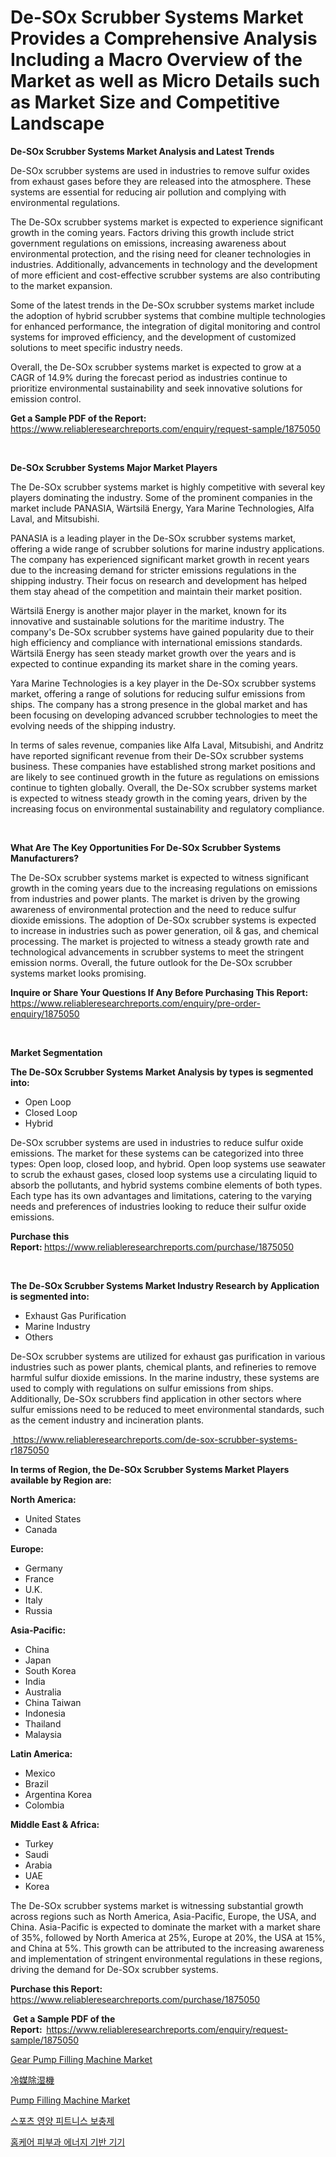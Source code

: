 <p><h1>De-SOx Scrubber Systems Market Provides a Comprehensive Analysis Including a Macro Overview of the Market as well as Micro Details such as Market Size and Competitive Landscape</h1></p><p><strong>De-SOx Scrubber Systems Market Analysis and Latest Trends</strong></p>
<p><p>De-SOx scrubber systems are used in industries to remove sulfur oxides from exhaust gases before they are released into the atmosphere. These systems are essential for reducing air pollution and complying with environmental regulations.</p><p>The De-SOx scrubber systems market is expected to experience significant growth in the coming years. Factors driving this growth include strict government regulations on emissions, increasing awareness about environmental protection, and the rising need for cleaner technologies in industries. Additionally, advancements in technology and the development of more efficient and cost-effective scrubber systems are also contributing to the market expansion.</p><p>Some of the latest trends in the De-SOx scrubber systems market include the adoption of hybrid scrubber systems that combine multiple technologies for enhanced performance, the integration of digital monitoring and control systems for improved efficiency, and the development of customized solutions to meet specific industry needs.</p><p>Overall, the De-SOx scrubber systems market is expected to grow at a CAGR of 14.9% during the forecast period as industries continue to prioritize environmental sustainability and seek innovative solutions for emission control.</p></p>
<p><strong>Get a Sample PDF of the Report:&nbsp;</strong> <a href="https://www.reliableresearchreports.com/enquiry/request-sample/1875050">https://www.reliableresearchreports.com/enquiry/request-sample/1875050</a></p>
<p>&nbsp;</p>
<p><strong>De-SOx Scrubber Systems Major Market Players</strong></p>
<p><p>The De-SOx scrubber systems market is highly competitive with several key players dominating the industry. Some of the prominent companies in the market include PANASIA, Wärtsilä Energy, Yara Marine Technologies, Alfa Laval, and Mitsubishi.</p><p>PANASIA is a leading player in the De-SOx scrubber systems market, offering a wide range of scrubber solutions for marine industry applications. The company has experienced significant market growth in recent years due to the increasing demand for stricter emissions regulations in the shipping industry. Their focus on research and development has helped them stay ahead of the competition and maintain their market position.</p><p>Wärtsilä Energy is another major player in the market, known for its innovative and sustainable solutions for the maritime industry. The company's De-SOx scrubber systems have gained popularity due to their high efficiency and compliance with international emissions standards. Wärtsilä Energy has seen steady market growth over the years and is expected to continue expanding its market share in the coming years.</p><p>Yara Marine Technologies is a key player in the De-SOx scrubber systems market, offering a range of solutions for reducing sulfur emissions from ships. The company has a strong presence in the global market and has been focusing on developing advanced scrubber technologies to meet the evolving needs of the shipping industry.</p><p>In terms of sales revenue, companies like Alfa Laval, Mitsubishi, and Andritz have reported significant revenue from their De-SOx scrubber systems business. These companies have established strong market positions and are likely to see continued growth in the future as regulations on emissions continue to tighten globally. Overall, the De-SOx scrubber systems market is expected to witness steady growth in the coming years, driven by the increasing focus on environmental sustainability and regulatory compliance.</p></p>
<p>&nbsp;</p>
<p><strong>What Are The Key Opportunities For De-SOx Scrubber Systems Manufacturers?</strong></p>
<p><p>The De-SOx scrubber systems market is expected to witness significant growth in the coming years due to the increasing regulations on emissions from industries and power plants. The market is driven by the growing awareness of environmental protection and the need to reduce sulfur dioxide emissions. The adoption of De-SOx scrubber systems is expected to increase in industries such as power generation, oil & gas, and chemical processing. The market is projected to witness a steady growth rate and technological advancements in scrubber systems to meet the stringent emission norms. Overall, the future outlook for the De-SOx scrubber systems market looks promising.</p></p>
<p><strong>Inquire or Share Your Questions If Any Before Purchasing This Report:</strong> <a href="https://www.reliableresearchreports.com/enquiry/pre-order-enquiry/1875050">https://www.reliableresearchreports.com/enquiry/pre-order-enquiry/1875050</a></p>
<p>&nbsp;</p>
<p><strong>Market Segmentation</strong></p>
<p><strong>The De-SOx Scrubber Systems Market Analysis by types is segmented into:</strong></p>
<p><ul><li>Open Loop</li><li>Closed Loop</li><li>Hybrid</li></ul></p>
<p><p>De-SOx scrubber systems are used in industries to reduce sulfur oxide emissions. The market for these systems can be categorized into three types: Open loop, closed loop, and hybrid. Open loop systems use seawater to scrub the exhaust gases, closed loop systems use a circulating liquid to absorb the pollutants, and hybrid systems combine elements of both types. Each type has its own advantages and limitations, catering to the varying needs and preferences of industries looking to reduce their sulfur oxide emissions.</p></p>
<p><strong>Purchase this Report:&nbsp;</strong><a href="https://www.reliableresearchreports.com/purchase/1875050">https://www.reliableresearchreports.com/purchase/1875050</a></p>
<p>&nbsp;</p>
<p><strong>The De-SOx Scrubber Systems Market Industry Research by Application is segmented into:</strong></p>
<p><ul><li>Exhaust Gas Purification</li><li>Marine Industry</li><li>Others</li></ul></p>
<p><p>De-SOx scrubber systems are utilized for exhaust gas purification in various industries such as power plants, chemical plants, and refineries to remove harmful sulfur dioxide emissions. In the marine industry, these systems are used to comply with regulations on sulfur emissions from ships. Additionally, De-SOx scrubbers find application in other sectors where sulfur emissions need to be reduced to meet environmental standards, such as the cement industry and incineration plants.</p></p>
<p><a href="https://www.reliableresearchreports.com/de-sox-scrubber-systems-r1875050">&nbsp;https://www.reliableresearchreports.com/de-sox-scrubber-systems-r1875050</a></p>
<p><strong>In terms of Region, the De-SOx Scrubber Systems Market Players available by Region are:</strong></p>
<p>
    <p> <strong> North America: </strong>
        <ul>
            <li>United States</li>
            <li>Canada</li>
        </ul>
        </p> 
    <p> <strong> Europe: </strong>
        <ul>
            <li>Germany</li>
            <li>France</li>
            <li>U.K.</li>
            <li>Italy</li>
            <li>Russia</li>
        </ul>
        </p> 
    <p> <strong> Asia-Pacific: </strong>
        <ul>
            <li>China</li>
            <li>Japan</li>
            <li>South Korea</li>
            <li>India</li>
            <li>Australia</li>
            <li>China Taiwan</li>
            <li>Indonesia</li>
            <li>Thailand</li>
            <li>Malaysia</li>
        </ul>
        </p> 
    <p> <strong> Latin America: </strong>
        <ul>
            <li>Mexico</li>
            <li>Brazil</li>
            <li>Argentina Korea</li>
            <li>Colombia</li>
        </ul>
        </p> 
    <p> <strong> Middle East & Africa: </strong>
        <ul>
            <li>Turkey</li>
            <li>Saudi</li>
            <li>Arabia</li>
            <li>UAE</li>
            <li>Korea</li>
        </ul>
    </p>
    </p>
<p><p>The De-SOx scrubber systems market is witnessing substantial growth across regions such as North America, Asia-Pacific, Europe, the USA, and China. Asia-Pacific is expected to dominate the market with a market share of 35%, followed by North America at 25%, Europe at 20%, the USA at 15%, and China at 5%. This growth can be attributed to the increasing awareness and implementation of stringent environmental regulations in these regions, driving the demand for De-SOx scrubber systems.</p></p>
<p><strong>Purchase this Report: </strong><a href="https://www.reliableresearchreports.com/purchase/1875050">https://www.reliableresearchreports.com/purchase/1875050</a></p>
<p>&nbsp;<strong>Get a Sample PDF of the Report:&nbsp;&nbsp;</strong><a href="https://www.reliableresearchreports.com/enquiry/request-sample/1875050">https://www.reliableresearchreports.com/enquiry/request-sample/1875050</a></p>
<p><strong></strong></p>
<p><p><a href="https://github.com/khkjaxbn36/Market-Research-Report-List-1/blob/main/gear-pump-filling-machine-market.md">Gear Pump Filling Machine Market</a></p><p><a href="https://github.com/AaronVargas43/Market-Research-Report-List-2/blob/main/6594168164467.md">冷媒除湿機</a></p><p><a href="https://github.com/bushilahore52/Market-Research-Report-List-1/blob/main/pump-filling-machine-market.md">Pump Filling Machine Market</a></p><p><a href="https://github.com/ahmadrevanz10/Market-Research-Report-List-1/blob/main/4546600177432.md">스포츠 영양 피트니스 보충제</a></p><p><a href="https://github.com/nigaleamar09/Market-Research-Report-List-1/blob/main/9158991177433.md">홈케어 피부과 에너지 기반 기기</a></p></p>